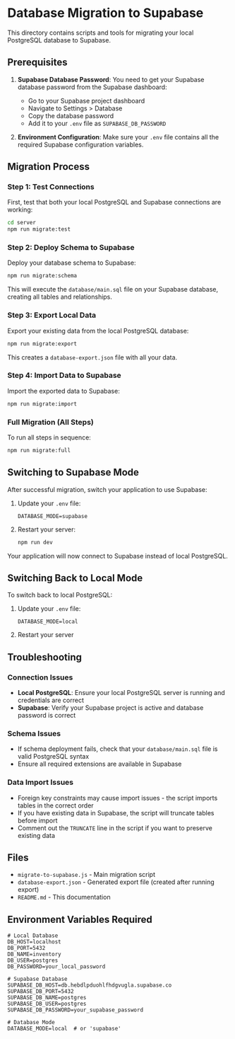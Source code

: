 # Database Migration to Supabase

This directory contains scripts and tools for migrating your local PostgreSQL database to Supabase.

## Prerequisites

1. **Supabase Database Password**: You need to get your Supabase database password from the Supabase dashboard:
   - Go to your Supabase project dashboard
   - Navigate to Settings > Database
   - Copy the database password
   - Add it to your `.env` file as `SUPABASE_DB_PASSWORD`

2. **Environment Configuration**: Make sure your `.env` file contains all the required Supabase configuration variables.

## Migration Process

### Step 1: Test Connections

First, test that both your local PostgreSQL and Supabase connections are working:

```bash
cd server
npm run migrate:test
```

### Step 2: Deploy Schema to Supabase

Deploy your database schema to Supabase:

```bash
npm run migrate:schema
```

This will execute the `database/main.sql` file on your Supabase database, creating all tables and relationships.

### Step 3: Export Local Data

Export your existing data from the local PostgreSQL database:

```bash
npm run migrate:export
```

This creates a `database-export.json` file with all your data.

### Step 4: Import Data to Supabase

Import the exported data to Supabase:

```bash
npm run migrate:import
```

### Full Migration (All Steps)

To run all steps in sequence:

```bash
npm run migrate:full
```

## Switching to Supabase Mode

After successful migration, switch your application to use Supabase:

1. Update your `.env` file:
   ```env
   DATABASE_MODE=supabase
   ```

2. Restart your server:
   ```bash
   npm run dev
   ```

Your application will now connect to Supabase instead of local PostgreSQL.

## Switching Back to Local Mode

To switch back to local PostgreSQL:

1. Update your `.env` file:
   ```env
   DATABASE_MODE=local
   ```

2. Restart your server

## Troubleshooting

### Connection Issues

- **Local PostgreSQL**: Ensure your local PostgreSQL server is running and credentials are correct
- **Supabase**: Verify your Supabase project is active and database password is correct

### Schema Issues

- If schema deployment fails, check that your `database/main.sql` file is valid PostgreSQL syntax
- Ensure all required extensions are available in Supabase

### Data Import Issues

- Foreign key constraints may cause import issues - the script imports tables in the correct order
- If you have existing data in Supabase, the script will truncate tables before import
- Comment out the `TRUNCATE` line in the script if you want to preserve existing data

## Files

- `migrate-to-supabase.js` - Main migration script
- `database-export.json` - Generated export file (created after running export)
- `README.md` - This documentation

## Environment Variables Required

```env
# Local Database
DB_HOST=localhost
DB_PORT=5432
DB_NAME=inventory
DB_USER=postgres
DB_PASSWORD=your_local_password

# Supabase Database
SUPABASE_DB_HOST=db.hebdlpduohlfhdgvugla.supabase.co
SUPABASE_DB_PORT=5432
SUPABASE_DB_NAME=postgres
SUPABASE_DB_USER=postgres
SUPABASE_DB_PASSWORD=your_supabase_password

# Database Mode
DATABASE_MODE=local  # or 'supabase'
```
